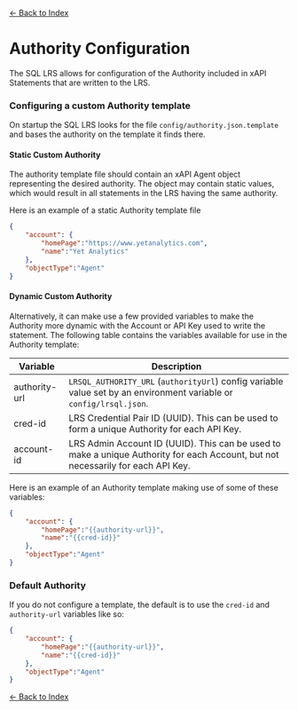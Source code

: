 [<- Back to Index](index.md)

# Authority Configuration

The SQL LRS allows for configuration of the Authority included in xAPI Statements that are written to the LRS.

### Configuring a custom Authority template

On startup the SQL LRS looks for the file `config/authority.json.template` and bases the authority on the template it finds there.

#### Static Custom Authority

The authority template file should contain an xAPI Agent object representing the desired authority. The object may contain static values, which would result in all statements in the LRS having the same authority.

Here is an example of a static Authority template file

```JSON
{
    "account": {
        "homePage":"https://www.yetanalytics.com",
        "name":"Yet Analytics"
    },
    "objectType":"Agent"
}
```

#### Dynamic Custom Authority

Alternatively, it can make use a few provided variables to make the Authority more dynamic with the Account or API Key used to write the statement. The following table contains the variables available for use in the Authority template:

| Variable | Description |
| --- | --- |
| authority-url | `LRSQL_AUTHORITY_URL` (`authorityUrl`) config variable value set by an environment variable or `config/lrsql.json`. |
| cred-id | LRS Credential Pair ID (UUID). This can be used to form a unique Authority for each API Key. |
| account-id | LRS Admin Account ID (UUID). This can be used to make a unique Authority for each Account, but not necessarily for each API Key. |

Here is an example of an Authority template making use of some of these variables:

```json
{
    "account": {
        "homePage":"{{authority-url}}",
        "name":"{{cred-id}}"
    },
    "objectType":"Agent"
}
```

### Default Authority

If you do not configure a template, the default is to use the `cred-id` and `authority-url` variables like so:

```json
{
    "account": {
        "homePage":"{{authority-url}}",
        "name":"{{cred-id}}"
    },
    "objectType":"Agent"
}
```
[<- Back to Index](index.md)
